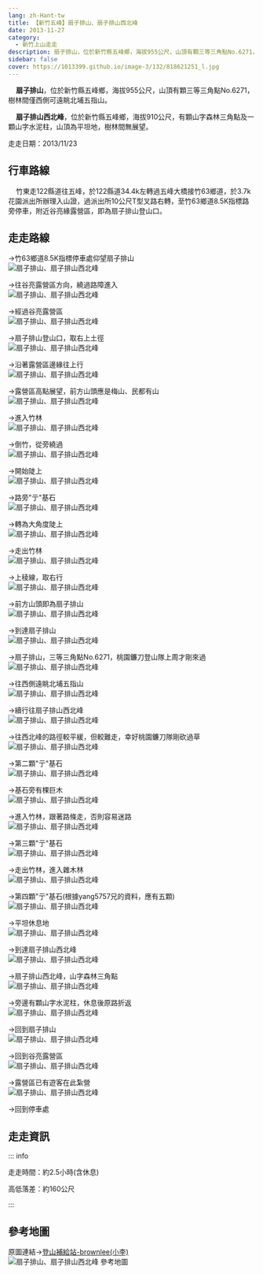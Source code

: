 ```yaml
---
lang: zh-Hant-tw
title: 【新竹五峰】扇子排山、扇子排山西北峰
date: 2013-11-27
category: 
  - 新竹上山走走
description: 扇子排山，位於新竹縣五峰鄉，海拔955公尺，山頂有顆三等三角點No.6271，樹林間僅西側可遠眺北埔五指山。 扇子排山西北峰，位於新竹縣五峰鄉，海拔910公尺，有顆山字森林三角點及一顆山字水泥柱，山頂為平坦地，樹林間無展望。
sidebar: false
cover: https://1013399.github.io/image-3/132/818621251_l.jpg
---
```


    **扇子排山**，位於新竹縣五峰鄉，海拔955公尺，山頂有顆三等三角點No.6271，樹林間僅西側可遠眺北埔五指山。 

    **扇子排山西北峰**，位於新竹縣五峰鄉，海拔910公尺，有顆山字森林三角點及一顆山字水泥柱，山頂為平坦地，樹林間無展望。

<!-- more -->

走走日期：2013/11/23

## 行車路線  
    竹東走122縣道往五峰，於122縣道34.4k左轉過五峰大橋接竹63鄉道，於3.7k花園派出所辦理入山證，過派出所10公尺T型叉路右轉，至竹63鄉道8.5K指標路旁停車，附近谷亮緣露營區，即為扇子排山登山口。

## 走走路線  
→竹63鄉道8.5K指標停車處仰望扇子排山  
![扇子排山、扇子排山西北峰](https://1013399.github.io/image-3/132/818622829_l.jpg)

→往谷亮露營區方向，繞過路障進入  
![扇子排山、扇子排山西北峰](https://1013399.github.io/image-3/132/818619473_l.jpg)

→經過谷亮露營區  
![扇子排山、扇子排山西北峰](https://1013399.github.io/image-3/132/818619868_l.jpg)

→扇子排山登山口，取右上土徑  
![扇子排山、扇子排山西北峰](https://1013399.github.io/image-3/132/818619974_l.jpg)

→沿著露營區邊緣往上行  
![扇子排山、扇子排山西北峰](https://1013399.github.io/image-3/132/818620119_l.jpg)

→露營區高點展望，前方山頭應是梅山、民都有山  
![扇子排山、扇子排山西北峰](https://1013399.github.io/image-3/132/818622580_l.jpg)

→進入竹林  
![扇子排山、扇子排山西北峰](https://1013399.github.io/image-3/132/818620209_l.jpg)

→倒竹，從旁繞過  
![扇子排山、扇子排山西北峰](https://1013399.github.io/image-3/132/818620313_l.jpg)

→開始陡上  
![扇子排山、扇子排山西北峰](https://1013399.github.io/image-3/132/818620438_l.jpg)

→路旁"亍"基石  
![扇子排山、扇子排山西北峰](https://1013399.github.io/image-3/132/818620545_l.jpg)

→轉為大角度陡上  
![扇子排山、扇子排山西北峰](https://1013399.github.io/image-3/132/818620636_l.jpg)

→走出竹林  
![扇子排山、扇子排山西北峰](https://1013399.github.io/image-3/132/818620808_l.jpg)

→上稜線，取右行  
![扇子排山、扇子排山西北峰](https://1013399.github.io/image-3/132/818620958_l.jpg)

→前方山頭即為扇子排山  
![扇子排山、扇子排山西北峰](https://1013399.github.io/image-3/132/818621033_l.jpg)

→到達扇子排山  
![扇子排山、扇子排山西北峰](https://1013399.github.io/image-3/132/818621108_l.jpg)

→扇子排山，三等三角點No.6271，桃園鐮刀登山隊上周才剛來過  
![扇子排山、扇子排山西北峰](https://1013399.github.io/image-3/132/818621170_l.jpg)

→往西側遠眺北埔五指山  
![扇子排山、扇子排山西北峰](https://1013399.github.io/image-3/132/818621251_l.jpg)

→續行往扇子排山西北峰  
![扇子排山、扇子排山西北峰](https://1013399.github.io/image-3/132/818621359_l.jpg)

→往西北峰的路徑較平緩，但較難走，幸好桃園鐮刀隊剛砍過草  
![扇子排山、扇子排山西北峰](https://1013399.github.io/image-3/132/818621438_l.jpg)

→第二顆"亍"基石  
![扇子排山、扇子排山西北峰](https://1013399.github.io/image-3/132/818621509_l.jpg)

→基石旁有棵巨木  
![扇子排山、扇子排山西北峰](https://1013399.github.io/image-3/132/818621605_l.jpg)

→進入竹林，跟著路條走，否則容易迷路  
![扇子排山、扇子排山西北峰](https://1013399.github.io/image-3/132/818621698_l.jpg)

→第三顆"亍"基石  
![扇子排山、扇子排山西北峰](https://1013399.github.io/image-3/132/818621778_l.jpg)

→走出竹林，進入雜木林  
![扇子排山、扇子排山西北峰](https://1013399.github.io/image-3/132/818621853_l.jpg)

→第四顆"亍"基石(根據yang5757兄的資料，應有五顆)  
![扇子排山、扇子排山西北峰](https://1013399.github.io/image-3/132/818622123_l.jpg)

→平坦休息地  
![扇子排山、扇子排山西北峰](https://1013399.github.io/image-3/132/818621912_l.jpg)

→到達扇子排山西北峰  
![扇子排山、扇子排山西北峰](https://1013399.github.io/image-3/132/818621942_l.jpg)

→扇子排山西北峰，山字森林三角點  
![扇子排山、扇子排山西北峰](https://1013399.github.io/image-3/132/818621977_l.jpg)

→旁邊有顆山字水泥柱，休息後原路折返  
![扇子排山、扇子排山西北峰](https://1013399.github.io/image-3/132/818622008_l.jpg)

→回到扇子排山  
![扇子排山、扇子排山西北峰](https://1013399.github.io/image-3/132/818622320_l.jpg)

→回到谷亮露營區  
![扇子排山、扇子排山西北峰](https://1013399.github.io/image-3/132/818622526_l.jpg)

→露營區已有遊客在此紮營  
![扇子排山、扇子排山西北峰](https://1013399.github.io/image-3/132/818622652_l.jpg)

→回到停車處

## 走走資訊

::: info

走走時間：約2.5小時(含休息)

高低落差：約160公尺

:::

## 參考地圖  
原圖連結→[登山補給站-brownlee(小李)](http://www.keepon.com.tw/DiscussLoad.aspx?code=314B5CF9AEC3A19113F6CAA6F539A6620B82E5E60B86EE53)  
![扇子排山、扇子排山西北峰 參考地圖](https://1013399.github.io/image-3/132/818623659_l.jpg)